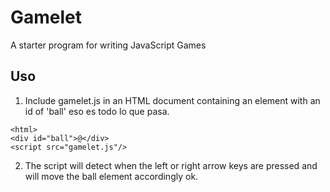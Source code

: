 # Gamelet

A starter program for writing
JavaScript Games

## Uso

1. Include gamelet.js in an HTML document containing an
   element with an id of 'ball' eso es todo lo que pasa.

```
<html>
<div id="ball">@</div>
<script src="gamelet.js"/>
```

2. The script will detect when the left or right arrow
   keys are pressed and will move the ball element
   accordingly ok.
